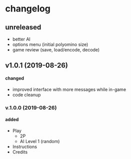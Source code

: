 # changelog
## unreleased
- better AI
- options menu (initial polyomino size)
- game review (save, load/encode, decode)

## v1.0.1 (2019-08-26)
#### changed
- improved interface with more messages while in-game
- code cleanup

### v.1.0.0 (2019-08-26)
#### added
- Play
    - 2P
    - AI Level 1 (random)
- Instructions
- Credits
